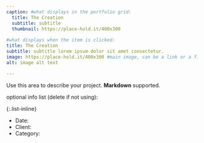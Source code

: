 ```yaml
---
caption: #what displays in the portfolio grid:
  title: The Creation
  subtitle: subtitle
  thumbnail: https://place-hold.it/400x300
  
#what displays when the item is clicked:
title: The Creation
subtitle: subtitle lorem ipsum dolor sit amet consectetur.
image: https://place-hold.it/400x300 #main image, can be a link or a file in assets/img/portfolio
alt: image alt text

---
```

Use this area to describe your project. **Markdown** supported.

optional info list (delete if not using):

{:.list-inline} 
- Date: 
- Client: 
- Category: 

